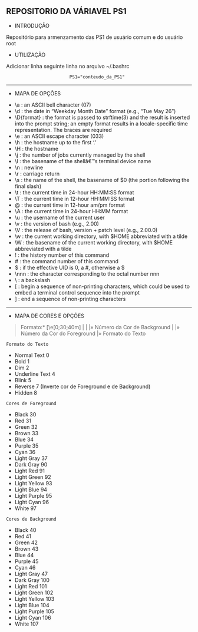 ## **REPOSITORIO DA VÁRIAVEL PS1**

* INTRODUÇÃO

Repositório para armenzamento das PS1 de usuário comum e do usuário root

* UTILIZAÇÃO

<p> Adicionar linha seguinte linha no arquivo ~/.bashrc</p>

							PS1="conteudo_da_PS1"

---
* MAPA DE OPÇÕES 
 -  \a : an ASCII bell character (07)
 -  \d : the date in “Weekday Month Date” format (e.g., “Tue May 26”)
 -  \D{format} : the format is passed to strftime(3) and the result is inserted into the prompt string; an empty format results in a locale-specific time representation. The braces are required
 -  \e : an ASCII escape character (033)
 -  \h : the hostname up to the first ‘.’
 -  \H : the hostname
 -  \j : the number of jobs currently managed by the shell
 -  \l : the basename of the shellâ€™s terminal device name
 -  \n : newline
 -  \r : carriage return
 -  \s : the name of the shell, the basename of $0 (the portion following the final slash)
 -  \t : the current time in 24-hour HH:MM:SS format
 -  \T : the current time in 12-hour HH:MM:SS format
 -  \@ : the current time in 12-hour am/pm format
 -  \A : the current time in 24-hour HH:MM format
 -  \u : the username of the current user
 -  \v : the version of bash (e.g., 2.00)
 -  \V : the release of bash, version + patch level (e.g., 2.00.0)
 -  \w : the current working directory, with $HOME abbreviated with a tilde
 -  \W : the basename of the current working directory, with $HOME abbreviated with a tilde
 -  \! : the history number of this command
 -  \# : the command number of this command
 -  \$ : if the effective UID is 0, a #, otherwise a $
 -  \nnn : the character corresponding to the octal number nnn
 -  \\ : a backslash
 -  \[ : begin a sequence of non-printing characters, which could be used to embed a terminal control sequence into the prompt
 -  \] : end a sequence of non-printing characters

---
* MAPA DE CORES E OPÇÕES
> Formato:* \[\e[0;30;40m\]
>		  	    |  |  |» Número da Cor de Background
>               |  |» Número da Cor do Foreground
>               |» Formato do Texto 

`Formato do Texto`
 -  Normal Text		0
 -  Bold				1	
 -  Dim				2
 -  Underline Text	4
 -  Blink				5
 -  Reverse			7 (Inverte cor de Foreground e de Background)
 -  Hidden			8 

`Cores de Foreground`
 -  Black       	 30     
 -  Red         	 31     
 -  Green       	 32     
 -  Brown       	 33     
 -  Blue        	 34     
 -  Purple      	 35     
 -  Cyan        	 36     
 -  Light Gray  	 37     
 -  Dark Gray	  	 90
 -  Light Red   	 91
 -  Light Green 	 92
 -  Light Yellow 	 93
 -  Light Blue 	 94
 -  Light Purple 	 95
 -  Light Cyan	 96
 -  White			 97

`Cores de Background`
 -  Black			 40
 -  Red			 41
 -  Green			 42
 -  Brown			 43
 -  Blue			 44
 -  Purple		 45
 -  Cyan			 46
 -  Light Gray  	 47     
 -  Dark Gray	  	 100
 -  Light Red   	 101
 -  Light Green 	 102
 -  Light Yellow 	 103
 -  Light Blue 	 104
 -  Light Purple 	 105
 -  Light Cyan	 106
 -  White			 107
